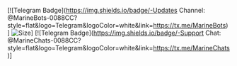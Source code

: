 [![Telegram Badge](https://img.shields.io/badge/-Updates Channel: @MarineBots-0088CC?style=flat&logo=Telegram&logoColor=white&link=https://tx.me/MarineBots)]
![Size](https://img.shields.io/github/repo-size/realeu/drive?style=flat&color=black)]
[![Telegram Badge](https://img.shields.io/badge/-Support Chat: @MarineChats-0088CC?style=flat&logo=Telegram&logoColor=white&link=https://tx.me/MarineChats)]
